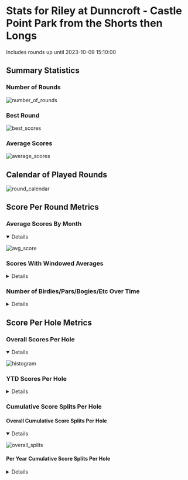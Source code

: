 # Stats for Riley at Dunncroft - Castle Point Park from the Shorts then Longs

Includes rounds up until 2023-10-09 15:10:00

## Summary Statistics

### Number of Rounds

![number_of_rounds](img/Riley_Dunncroft-CastlePointPark_ShortsthenLongs/number_of_rounds.png)

### Best Round

![best_scores](img/Riley_Dunncroft-CastlePointPark_ShortsthenLongs/best_scores.png)

### Average Scores

![average_scores](img/Riley_Dunncroft-CastlePointPark_ShortsthenLongs/average_scores.png)

## Calendar of Played Rounds

![round_calendar](img/Riley_Dunncroft-CastlePointPark_ShortsthenLongs/round_calendar.png)

## Score Per Round Metrics

### Average Scores By Month

<details open>

![avg_score](img/Riley_Dunncroft-CastlePointPark_ShortsthenLongs/avg_score.png)

</details>

### Scores With Windowed Averages

<details>

![score_summary](img/Riley_Dunncroft-CastlePointPark_ShortsthenLongs/score_summary.png)

</details>

### Number of Birdies/Pars/Bogies/Etc Over Time

<details>

![score_frequency](img/Riley_Dunncroft-CastlePointPark_ShortsthenLongs/score_frequency.png)

</details>

## Score Per Hole Metrics

### Overall Scores Per Hole

<details open>

![histogram](img/Riley_Dunncroft-CastlePointPark_ShortsthenLongs/histogram.png)

</details>

### YTD Scores Per Hole

<details>

![histogram_ytd](img/Riley_Dunncroft-CastlePointPark_ShortsthenLongs/histogram_ytd.png)

</details>

### Cumulative Score Splits Per Hole

#### Overall Cumulative Score Splits Per Hole

<details open>

![overall_splits](img/Riley_Dunncroft-CastlePointPark_ShortsthenLongs/overall_splits.png)

</details>

#### Per Year Cumulative Score Splits Per Hole

<details>

![year_score_splits](img/Riley_Dunncroft-CastlePointPark_ShortsthenLongs/year_score_splits.png)

</details>
